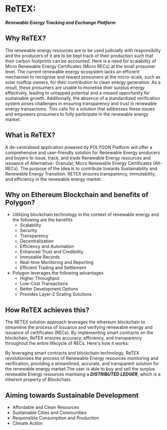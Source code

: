 # ReTEX:
***Renewable Energy Tracking and Exchange Platform***
## Why ReTEX?
The renewable energy resources are to be used judicially with responsibilty and the producers of it are to be kept track of their production such that their carbon footprints can be accounted.
Here is a need for scalability of Micro Renewable Energy Certificates (Micro RECs) at the small prosumer level. The current renewable energy ecosystem lacks an efficient mechanism to recognise and reward prosumers at the micro-scale, such as solar rooftop owners, for their contribution to clean energy generation. As a result, these prosumers are unable to monetise their surplus energy effectively, leading to untapped potential and a missed opportunity for sustainable growth. Additionally, the absence of a standardized verification system poses challenges in ensuring transparency and trust in renewable energy transactions. This calls for a solution that addresses these issues and empowers prosumers to fully participate in the renewable energy market.

## What is ReTEX?
A de-centralised application powered by POLYGON Platform will offer a comprehensive and user-friendly solution for Renewable Energy producers and buyers to issue, track, and trade Renewable Energy resources and issuance of Alternative- Granular, Micro Renewable Energy Certificates (Alt-RECs). The purpose of the Idea is to contribute towards Sustainability and Renewable Energy Transition. RETEX ensures transparency, immutability, and efficiency in the renewable energy market.

## Why on Ethereum Blockchain and benefits of Polygon?
* Utilizing blockchain technology in the context of renewable energy and the following are the benefits
  * Scalability
  * Security
  * Transparency
  * Decentralization
  * Efficiency and Automation
  * Enhanced Trust and Credibility
  * Immutable Records
  * Real-time Monitoring and Reporting
  * Efficient Trading and Settlement
* Polygon leverages the following advantages
  * Higher Throughput
  * Low-Cost Transactions
  * Better Development Options
  * Provides Layer-2 Scaling Solutions

## How ReTEX achieves this?
The RETEX solution approach leverages the ethereum blockchain to streamline the process of issuance and verifying renewable energy and issuance of certificates (RECs). By implementing smart contracts on the blockchain, ReTEX ensures accuracy, efficiency, and transparency throughout the entire lifecycle of RECs. Here's how it works:

By leveraging smart contracts and blockchain technology, ReTEX revolutionises the process of Renewable Energy resources monitoring and verification, providing a streamlined, accurate, and transparent solution for the renewable energy market.The user is able to buy and sell the surplus renewable Energy resources maintaing a ***DISTRIBUTED LEDGER***, which is a inherent property of Blockchain.

## Aiming towards Sustainable Development
* Affordable and Clean Resources
* Sustainable Cities and Communities
* Responsible Consumption and Production
* Climate Action







